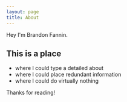 ```yaml
---
layout: page
title: About
---
```


<p class="message">
  Hey I'm Brandon Fannin.
</p>

## This is a place 

* where I could type a detailed about
* where I could place redundant information
* where I could do virtually nothing

Thanks for reading!
